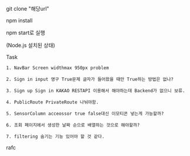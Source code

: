 git clone "해당url"

npm install

npm start로 실행

(Node.js 설치된 상태)


Task

    1. NavBar Screen widthmax 950px problem

    2. Sign in input 영구 True문제 글자가 들어왔을 때만 True하는 방법은 없나?

    3. Sign up Sign in KAKAO RESTAPI 이용해서 해야하는데 Backend가 없으니 보류.

    4. PublicRoute PrivateRoute 나눠야함.
    
    5. SensorColumn acceossor true false대신 이모티콘 넣는게 가능할까?

    6. 조회 페이지에서 생성한 날짜 순으로 배열하는 것으로 해야할까? 

    7. filtering 숨기는 기능 있어야 할 것 같다.


rafc